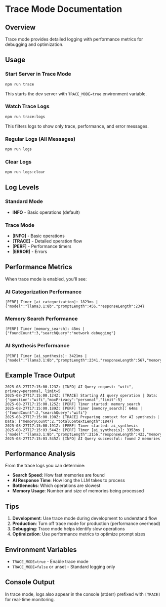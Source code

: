 # Trace Mode Documentation

## Overview
Trace mode provides detailed logging with performance metrics for debugging and optimization.

## Usage

### Start Server in Trace Mode
```bash
npm run trace
```
This starts the dev server with `TRACE_MODE=true` environment variable.

### Watch Trace Logs
```bash
npm run trace:logs
```
This filters logs to show only trace, performance, and error messages.

### Regular Logs (All Messages)
```bash
npm run logs
```

### Clear Logs
```bash
npm run logs:clear
```

## Log Levels

### Standard Mode
- **INFO** - Basic operations (default)

### Trace Mode
- **[INFO]** - Basic operations
- **[TRACE]** - Detailed operation flow
- **[PERF]** - Performance timers
- **[ERROR]** - Errors

## Performance Metrics

When trace mode is enabled, you'll see:

### AI Categorization Performance
```
[PERF] Timer [ai_categorization]: 1823ms | {"model":"llama3.1:8b","promptLength":456,"responseLength":234}
```

### Memory Search Performance
```
[PERF] Timer [memory_search]: 45ms | {"foundCount":3,"searchQuery":"network debugging"}
```

### AI Synthesis Performance  
```
[PERF] Timer [ai_synthesis]: 3421ms | {"model":"llama3.1:8b","promptLength":2341,"responseLength":567,"memoryCount":3}
```

## Example Trace Output

```
2025-08-27T17:15:00.123Z: [INFO] AI Query request: "wifi", privacy=personal, limit=5
2025-08-27T17:15:00.124Z: [TRACE] Starting AI query operation | Data: {"question":"wifi","maxPrivacy":"personal","limit":5}
2025-08-27T17:15:00.125Z: [PERF] Timer started: memory_search
2025-08-27T17:15:00.189Z: [PERF] Timer [memory_search]: 64ms | {"foundCount":2,"searchQuery":"wifi"}
2025-08-27T17:15:00.190Z: [TRACE] Preparing context for AI synthesis | Data: {"memoryCount":2,"totalContextLength":1847}
2025-08-27T17:15:00.191Z: [PERF] Timer started: ai_synthesis
2025-08-27T17:15:03.544Z: [PERF] Timer [ai_synthesis]: 3353ms | {"model":"llama3.1:8b","promptLength":2156,"responseLength":423,"memoryCount":2}
2025-08-27T17:15:03.545Z: [INFO] AI Query successful: found 2 memories
```

## Performance Analysis

From the trace logs you can determine:
- **Search Speed**: How fast memories are found
- **AI Response Time**: How long the LLM takes to process
- **Bottlenecks**: Which operations are slowest
- **Memory Usage**: Number and size of memories being processed

## Tips

1. **Development**: Use trace mode during development to understand flow
2. **Production**: Turn off trace mode for production (performance overhead)
3. **Debugging**: Trace mode helps identify slow operations
4. **Optimization**: Use performance metrics to optimize prompt sizes

## Environment Variables

- `TRACE_MODE=true` - Enable trace mode
- `TRACE_MODE=false` or unset - Standard logging only

## Console Output

In trace mode, logs also appear in the console (stderr) prefixed with `[TRACE]` for real-time monitoring.